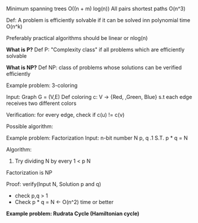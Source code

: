 
Minimum spanning trees O((n + m) log(n))
All pairs shortest paths O(n^3)

Def: A problem is efficiently solvable if it can be solved inn polynomial time O(n^k)

Preferably practical algorithms should be linear or nlog(n)

**What is P?**
Def P: "Complexity class" if all problems which are efficiently solvable

**What is NP?**
Def NP: class of problems whose solutions can be verified efficiently

Example problem: 3-coloring

Input: Graph G = (V,E)
Def coloring c: V -> {Red, ,Green, Blue} s.t each edge receives two different colors

Verification: for every edge, check if c(u) != c(v)

Possible algorithm: 

Example problem: Factorization
Input: n-bit number N
p, q  .1 S.T. p * q = N

Algorithm: 
1. Try dividing N by every 1 < p  N

Factorization is NP

Proof:
verify(Input N, Solution p and q)
- check p,q > 1
- Check p * q = N <- O(n^2) time or better

**Example problem: Rudrata Cycle (Hamiltonian cycle)**

